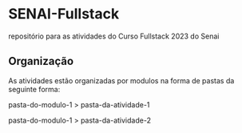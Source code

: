 # SENAI-Fullstack
repositório para as atividades do Curso Fullstack 2023 do Senai
## Organização
As atividades estão organizadas por modulos na forma de pastas da seguinte forma:

pasta-do-modulo-1 > pasta-da-atividade-1      

pasta-do-modulo-1 > pasta-da-atividade-2
